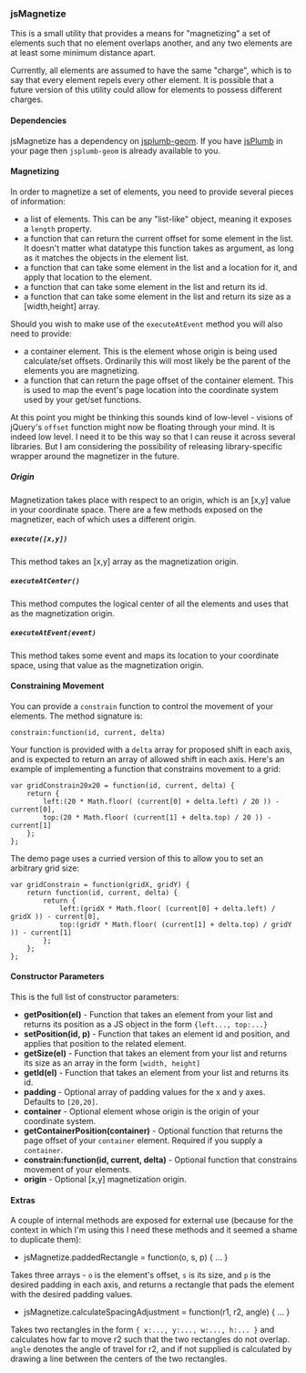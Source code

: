### jsMagnetize

This is a small utility that provides a means for "magnetizing" a set of elements such that no element overlaps another, and any two elements are at least some minimum distance apart.

Currently, all elements are assumed to have the same "charge", which is to say that every element repels every other element.  It is possible that a future version of this utility could allow for elements to possess different charges.

#### Dependencies

jsMagnetize has a dependency on [jsplumb-geom](https://github.com/sporritt/jsplumb-geom). If you have [jsPlumb](https://github.com/sporritt/jsPlumb) in your page then `jsplumb-geom` is already available to you.

#### Magnetizing

In order to magnetize a set of elements, you need to provide several pieces of information:

- a list of elements. This can be any "list-like" object, meaning it exposes a `length` property.
- a function that can return the current offset for some element in the list. It doesn't matter what datatype this function takes as argument, as long as it matches the objects in the element list.
- a function that can take some element in the list and a location for it, and apply that location to the element.
- a function that can take some element in the list and return its id.
- a function that can take some element in the list and return its size as a [width,height] array.

Should you wish to make use of the `executeAtEvent` method you will also need to provide:

- a container element. This is the element whose origin is being used calculate/set offsets. Ordinarily this will most likely be the parent of the elements you are magnetizing.
- a function that can return the page offset of the container element. This is used to map the event's page location into the coordinate system used by your get/set functions.

At this point you might be thinking this sounds kind of low-level - visions of jQuery's `offset` function might now be floating through your mind. It is indeed low level. I need it to be this way so that I can reuse it across several libraries. But I am considering the possibility of releasing library-specific wrapper around the magnetizer in the future.

##### Origin

Magnetization takes place with respect to an origin, which is an [x,y] value in your coordinate space. There are a few methods exposed on the magnetizer, each of which uses a different origin.

##### `execute([x,y])` 

This method takes an [x,y] array as the magnetization origin.

##### `executeAtCenter()`

This method computes the logical center of all the elements and uses that as the magnetization origin.

##### `executeAtEvent(event)`

This method takes some event and maps its location to your coordinate space, using that value as the magnetization origin.

#### Constraining Movement

You can provide a `constrain` function to control the movement of your elements.  The method signature is:

    constrain:function(id, current, delta)

 Your function is provided with a `delta` array for proposed shift in each axis, and is expected to return an array of allowed shift in each axis.  Here's an example of implementing a function that constrains movement to a grid:

    var gridConstrain20x20 = function(id, current, delta) {
		return {
			left:(20 * Math.floor( (current[0] + delta.left) / 20 )) - current[0],
			top:(20 * Math.floor( (current[1] + delta.top) / 20 )) - current[1]
		}; 		
    };

The demo page uses a curried version of this to allow you to set an arbitrary grid size:

    var gridConstrain = function(gridX, gridY) {
	    return function(id, current, delta) {
		    return {
			    left:(gridX * Math.floor( (current[0] + delta.left) / gridX )) - current[0],
			    top:(gridY * Math.floor( (current[1] + delta.top) / gridY )) - current[1]
		    };
	    };
    };


#### Constructor Parameters

This is the full list of constructor parameters:

- **getPosition(el)** - Function that takes an element from your list and returns its position as a JS object in the form `{left..., top:...}`
- **setPosition(id, p)** - Function that takes an element id and position, and applies that position to the related element.
- **getSize(el)** - Function that takes an element from your list and returns its size as an array in the form `[width, height]`
- **getId(el)** - Function that takes an element from your list and returns its id.
- **padding** - Optional array of padding values for the x and y axes. Defaults to `[20,20]`.
- **container** - Optional element whose origin is the origin of your coordinate system.
- **getContainerPosition(container)** - Optional function that returns the page offset of your `container` element. Required if you supply a `container`.
- **constrain:function(id, current, delta)** - Optional function that constrains movement of your elements.
- **origin** - Optional [x,y] magnetization origin.

#### Extras

A couple of internal methods are exposed for external use (because for the context in which I'm using this I need these methods and it seemed a shame to duplicate them):

- jsMagnetize.paddedRectangle = function(o, s, p) { ... }

Takes three arrays - `o` is the element's offset, `s` is its size, and `p` is the desired padding in each axis, and returns a rectangle that pads the element with the desired padding values.

- jsMagnetize.calculateSpacingAdjustment = function(r1, r2, angle) { ... }

Takes two rectangles in the form `{ x:..., y:..., w:..., h:... }` and calculates how far to move r2 such that the two rectangles do not overlap.  `angle` denotes the angle of travel for r2, and if not supplied is calculated by drawing a line between the centers of the two rectangles.